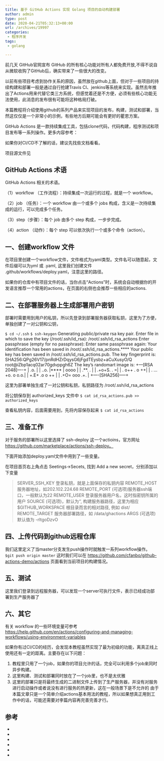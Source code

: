 ```yaml
---
title: 基于 GitHub Actions 实现 Golang 项目的自动构建部署
author: admin
type: post
date: 2020-04-21T05:32:13+00:00
url: /archives/19997
categories:
 - 程序开发
tags:
 - golang

---
```

前几天 GitHub官网宣布 GitHub 的所有核心功能对所有人都免费开放,不得不说自从微软收购了GitHub后，确实带来了一些很大的改变。

以前有些项目考虑到协作关系的原因，虽然放在github上面，但对于一些项目的持续构建和部署一般是通过自行抢建Travis CI、jenkins等系统来实现。虽然去年推出了Actions用来代替它类三方系统，但感觉着还是不方便，必须有些核心功能无法使用，此消息的发布很有可能将这种格局打破。

本篇教程将介绍使用github的系列产品来实现项目的发布，构建，测试和部署，当然这仅仅是一个非常小的示例，有些地方后期可能会有更好的瞿恩方案。

GitHub Actions 是一款持续集成工具，包括clone代码，代码构建，程序测试和项目发布等一系列操作。更多内容参考：

如果你对CI/CD不了解的话，建议先找些文档看看。

项目源文件见

## GitHub Actions 术语

GitHub Actions 相关的术语。

（1）workflow （工作流程）：持续集成一次运行的过程，就是一个 workflow。

（2）job （任务）：一个 workflow 由一个或多个 jobs 构成，含义是一次持续集成的运行，可以完成多个任务。

（3）step（步骤）：每个 job 由多个 step 构成，一步步完成。

（4）action （动作）：每个 step 可以依次执行一个或多个命令（action）。

## 一、创建workflow 文件

在项目里创建一个workflow文件，文件格式为yaml类型。文件名可以随意起，文件后缀可以为yml 或 .yaml, 这里我们创建文件 .github/workflows/deploy.yaml，注意这里的路径。

如果你的仓库中有项目文件的话，当你点击“Actions”时，系统会自动根据你的开发语言推荐一个常用的actions，在页面的右侧也会推荐一些相应的actions.

## 二、在部署服务器上生成部署用户密钥

部署时需要用到用户的私钥，所以先登录到部署服务器获取私钥，这里为了方便，单独创建了一对公钥和公钥，

`$ cd ~/.ssh`
`$ ssh-keygen`
Generating public/private rsa key pair.
Enter file in which to save the key (/root/.ssh/id\_rsa): /root/.ssh/id\_rsa_actions
Enter passphrase (empty for no passphrase):
Enter same passphrase again:
Your identification has been saved in /root/.ssh/id\_rsa\_actions.\****
Your public key has been saved in /root/.ssh/id\_rsa\_actions.pub.
The key fingerprint is:
SHA256:QPg26V17/pnRdHZrDqysG6jFgdTEysbz+aCuXusyO/Q root@iZbp1acq02ar70gdvppgh6Z
The key’s randomart image is:
+—[RSA 2048]—-+
| .o. |
| ..o. |\****
| oooo |
| .**. . |
| .+o+S. . =|
| . o++ . o ++|
| . …+o. o o.o.|
| +.E+ .o o ++ |
| .+O= ooo .+. |
+—-[SHA256]—–+

这里为部署单独生成了一对公钥和私钥，私钥路径为 /root/.ssh/id\_rsa\_actions

将公钥保存到 authorized_keys 文件中
`$ cat id_rsa_actions.pub >> authorized_keys`

查看私钥内容，后面需要用到，先将内容保存起来
`$ cat id_rsa_actions`

## 三、准备工作

对于服务的部署所以这里选择了 ssh-deploy 这一个actioins，官方网址 https://github.com/marketplace/actions/ssh-deploy。

下面开始添加deploy.yaml文件中用到了一些变量。

在项目首页右上角点击 Seetings->Secets, 找到 Add a new secret，分别添加以下变量

> SERVER\_SSH\_KEY 登录私钥，就是上面保存的私钥内容
> REMOTE_HOST 服务器地址，如202.102.224.68
> REMOTE_PORT (可选项)服务器ssh端口，一般默认为22
> REMOTE_USER 登录服务器用户名，这时指密钥所属的用户
> SOURCE (可选项)，默认为‘’, 构建服务器路径，这里为相应 $GITHUB_WORKSPACE 根目录而言的相对路径, 例如 dist/
> REMOTE_TARGET 服务器部署路径，如 /data/ghactions
> ARGS (可选项)默认值为 -rltgoDzvO

## 四、上传代码到github远程仓库

我们这里定义了当master分支发生push操作时就触发一系列workflow操作。
`$git push origin master`
这时我们可以在 https://github.com/cfanbo/github-actions-demo/actions 页面看到当前项目的构建情况。

## 五、测试

这里我们登录到远程服务器，可以发现一个server可执行文件，表示已经成功部署到生产服务器了

## 六、其它

有关 workflow 的一些环境变量可参考 https://help.github.com/en/actions/configuring-and-managing-workflows/using-environment-variables

如果你有过CI/CD的经历，会发现本教程虽然实现了最为初级的功能，离真正线上使用还有一定的距离。主要存在以下问题：
1. 教程里只用了一个job，如果你的项目允许的话，完全可以利用多个job来同时异步构建。
2. 这里构建、测试和部署同时放在了一个job里，也不是太优雅
3. 这里的部署只是将最终生成的二进制文件上传到了生产服务器，并没有对服务进行启动操作或者说没有进行服务的热更新，这在一般场景下是不允许的
由于本篇文章只是一个简单介绍actions基本用法的教程，所以如果想真正用到工作中的话，可能还需要对李篇内容再完善完善才行。

## 参考

 *
 *
 *
 *
 *
 *